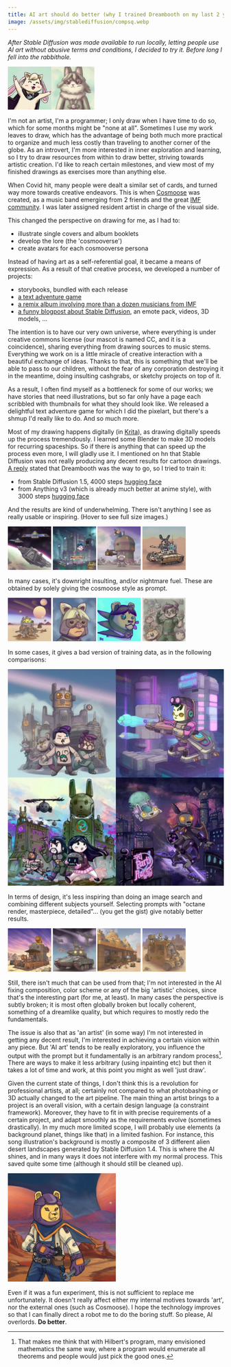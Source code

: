 ```yaml
---
title: AI art should do better (why I trained Dreambooth on my last 2 years of drawings)
image: /assets/img/stablediffusion/compsq.webp
---
```


_After Stable Diffusion was made available to run locally, letting people use AI art without abusive terms and conditions, I decided to try it. Before long I fell into the rabbithole._

<img class="hoverfull" src="/assets/img/stablediffusion/ccvsccai.webp" alt="Human vs AI mascot." width="40%"/>

I'm not an artist, I'm a programmer; I only draw when I have time to do so, which for some months might be "none at all".
Sometimes I use my work leaves to draw, which has the advantage of being both much more practical to organize and much less costly than traveling to another corner of the globe.
As an introvert, I'm more interested in inner exploration and learning, so I try to draw resources from within to draw better, striving towards artistic creation. I'd like to reach certain milestones, and view most of my finished drawings as exercises more than anything else.

When Covid hit, many people were dealt a similar set of cards, and turned way more towards creative endeavors.
This is when [Cosmoose]("https://cosmoose.org/") was created, as a music band emerging from 2 friends and the great [IMF community](https://indiemusicfeedback.com/). I was later assigned resident artist in charge of the visual side.

This changed the perspective on drawing for me, as I had to:

- illustrate single covers and album booklets
- develop the lore (the 'cosmooverse')
- create avatars for each cosmooverse persona

Instead of having art as a self-referential goal, it became a means of expression.
As a result of that creative process, we developed a number of projects:

- storybooks, bundled with each release
- [a text adventure game](https://okfeather.itch.io/ccs-road-to-stardom)
- [a remix album involving more than a dozen musicians from IMF](https://www.youtube.com/watch?v=NcAsdPdvozE)
- [a funny blogpost about Stable Diffusion](https://cosmoose.org/2022/11/16/FlorrieStableDiffusion.html), an emote pack, videos, 3D models, ...

The intention is to have our very own universe, where everything is under creative commons license (our mascot is named CC, and it is a coincidence), sharing everything from drawing sources to music stems.
Everything we work on is a little miracle of creative interaction with a beautiful exchange of ideas.
Thanks to that, this is something that we'll be able to pass to our children, without the fear of any corporation destroying it in the meantime, doing insulting cashgrabs, or sketchy projects on top of it.

As a result, I often find myself as a bottleneck for some of our works; we have stories that need illustrations, but so far only have a page each scribbled with thumbnails for what they should look like.
We released a delightful text adventure game for which I did the pixelart, but there's a shmup I'd really like to do. And so much more.

Most of my drawing happens digitally (in [Krita](https://krita.org)), as drawing digitally speeds up the process tremendously.
I learned some Blender to make 3D models for recurring spaceships.
So if there is anything that can speed up the process even more, I will gladly use it.
I mentioned on hn that Stable Diffusion was not really producing any decent results for cartoon drawings.
[A reply](https://news.ycombinator.com/item?id=33529528) stated that Dreambooth was the way to go, so I tried to train it:

- from Stable Diffusion 1.5, 4000 steps [hugging face](https://huggingface.co/woolion/cosmoose-sd)
- from Anything v3 (which is already much better at anime style), with 3000 steps [hugging face](https://huggingface.co/woolion/cosmoose-anything)

And the results are kind of underwhelming. There isn't anything I see as really usable or inspiring. (Hover to see full size images.)

<img class="hoverfull" src="/assets/img/stablediffusion/1668380175132.webp" alt="Cosmoose AI art." width="20%"/>
<img class="hoverfull" src="/assets/img/stablediffusion/1668382112344.webp" alt="Cosmoose AI art." width="20%"/>
<img class="hoverfull" src="/assets/img/stablediffusion/1668380969029.webp" alt="Cosmoose AI art." width="20%"/>
<img class="hoverfull" src="/assets/img/stablediffusion/1668597847607.webp" alt="Cosmoose AI art." width="20%"/>

In many cases, it's downright insulting, and/or nightmare fuel. These are obtained by solely giving the cosmoose style as prompt.

<img class="hoverfull" src="/assets/img/stablediffusion/1668377647117.webp" alt="Cosmoose AI art." width="20%"/>
<img class="hoverfull" src="/assets/img/stablediffusion/1668419185532.webp" alt="Cosmoose AI art." width="20%"/>
<img class="hoverfull" src="/assets/img/stablediffusion/1668419206699.webp" alt="Cosmoose AI art." width="20%"/>
<img class="hoverfull" src="/assets/img/stablediffusion/1668628655188.webp" alt="Cosmoose AI art." width="20%"/>

In some cases, it gives a bad version of training data, as in the following comparisons:

<img class="hoverfull" src="/assets/img/stablediffusion/compsq.webp" alt="Cosmoose AI art comparisons." width="100%"/>

In terms of design, it's less inspiring than doing an image search and combining different subjects yourself.
Selecting prompts with "octane render, masterpiece, detailed"... (you get the gist) give notably better results.

<img class="hoverfull" src="/assets/img/stablediffusion/1668379756916.webp" alt="Cosmoose AI art." width="20%"/>
<img class="hoverfull" src="/assets/img/stablediffusion/1668381265424.webp" alt="Cosmoose AI art." width="20%"/>
<img class="hoverfull" src="/assets/img/stablediffusion/1668422273177.webp" alt="Cosmoose AI art." width="20%"/>
<img class="hoverfull" src="/assets/img/stablediffusion/1668424443855.webp" alt="Cosmoose AI art." width="20%"/>

Still, there isn't much that can be used from that; I'm not interested in the AI fixing composition, color scheme or any of the big 'artistic' choices, since that's the interesting part (for me, at least). In many cases the perspective is subtly broken; it is most often globally broken but locally coherent, something of a dreamlike quality, but which requires to mostly redo the fundamentals.

The issue is also that as 'an artist' (in some way) I'm not interested in getting any decent result, I'm interested in achieving a certain vision within any piece. But 'AI art' tends to be really exploratory, you influence the output with the prompt but it fundamentally is an arbitrary random process[^1].
There are ways to make it less arbitrary (using inpainting etc) but then it takes a lot of time and work, at this point you might as well 'just draw'.

Given the current state of things, I don't think this is a revolution for professional artists, at all; certainly not compared to what photobashing or 3D actually changed to the art pipeline.
The main thing an artist brings to a project is an overall vision, with a certain design language (a constraint framework). Moreover, they have to fit in with precise requirements of a certain project, and adapt smoothly as the requirements evolve (sometimes drastically). In my much more limited scope, I will probably use elements (a background planet, things like that) in a limited fashion.
For instance, this song illustration's background is mostly a composite of 3 different alien desert landscapes generated by Stable Diffusion 1.4.
This is where the AI shines, and in many ways it does not interfere with my normal process. This saved quite some time (although it should still be cleaned up).

<img class="hoverfull" src="/assets/img/stablediffusion/heroic_wool.webp" alt="Heroic." width="50%"/>

Even if it was a fun experiment, this is not sufficient to replace me unfortunately. It doesn't really affect either my internal motives towards 'art', nor the external ones (such as Cosmoose). I hope the technology improves so that I can finally direct a robot me to do the boring stuff. So please, AI overlords. __Do better__.

[^1]:That makes me think that with Hilbert's program, many envisioned mathematics the same way, where a program would enumerate all theorems and people would just pick the good ones.

